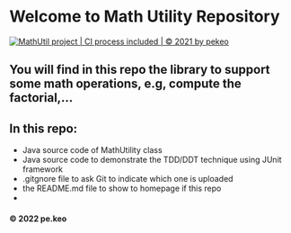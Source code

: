 # Welcome to Math Utility Repository
[![MathUtil project | CI process included | © 2021 by pekeo](https://github.com/rengar1z/math-util/actions/workflows/mathutil-ci-actions.yml/badge.svg)](https://github.com/rengar1z/math-util/actions/workflows/mathutil-ci-actions.yml)
## You will find in this repo the library to support some math operations, e.g, compute  the factorial,...

## In this repo:
* Java source code of MathUtility class
* Java source code to demonstrate the TDD/DDT technique using JUnit framework
* .gitgnore file to ask Git to indicate which one is uploaded
* the README.md file to show to homepage if this repo
* 
#### © 2022 pe.keo



